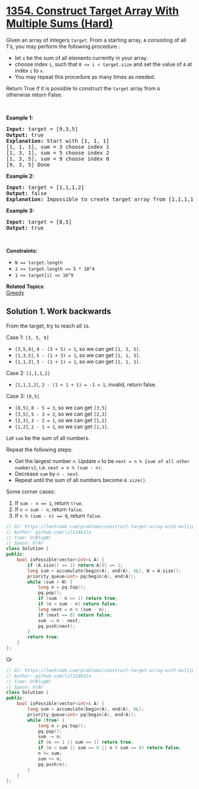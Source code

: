 # [1354. Construct Target Array With Multiple Sums (Hard)](https://leetcode.com/problems/construct-target-array-with-multiple-sums/)

<p>Given an array of integers&nbsp;<code>target</code>. From a starting array, <code>A</code>&nbsp;consisting of all 1's, you may perform the following procedure :</p>

<ul>
	<li>let <code>x</code> be the sum of all elements currently in your array.</li>
	<li>choose index <code>i</code>, such that&nbsp;<code>0 &lt;= i &lt; target.size</code> and set the value of <code>A</code> at index <code>i</code> to <code>x</code>.</li>
	<li>You may repeat this procedure&nbsp;as many times as needed.</li>
</ul>

<p>Return True if it is possible to construct the <code>target</code> array from <code>A</code> otherwise&nbsp;return False.</p>

<p>&nbsp;</p>
<p><strong>Example 1:</strong></p>

<pre><strong>Input:</strong> target = [9,3,5]
<strong>Output:</strong> true
<strong>Explanation:</strong> Start with [1, 1, 1] 
[1, 1, 1], sum = 3 choose index 1
[1, 3, 1], sum = 5 choose index 2
[1, 3, 5], sum = 9 choose index 0
[9, 3, 5] Done
</pre>

<p><strong>Example 2:</strong></p>

<pre><strong>Input:</strong> target = [1,1,1,2]
<strong>Output:</strong> false
<strong>Explanation:</strong> Impossible to create target array from [1,1,1,1].
</pre>

<p><strong>Example 3:</strong></p>

<pre><strong>Input:</strong> target = [8,5]
<strong>Output:</strong> true
</pre>

<p>&nbsp;</p>
<p><strong>Constraints:</strong></p>

<ul>
	<li><code>N == target.length</code></li>
	<li><code>1 &lt;= target.length&nbsp;&lt;= 5 * 10^4</code></li>
	<li><code>1 &lt;= target[i] &lt;= 10^9</code></li>
</ul>


**Related Topics**:  
[Greedy](https://leetcode.com/tag/greedy/)

## Solution 1. Work backwards

From the target, try to reach all `1`s.

Case 1: `[3, 5, 9]`
* `[3,5,9]`, `9 - (3 + 5) = 1`, so we can get `[1, 3, 5]`.
* `[1,3,5]`, `5 - (1 + 3) = 1`, so we can get `[1, 1, 3]`.
* `[1,1,3]`, `3 - (1 + 1) = 1`, so we can get `[1, 1, 1]`.

Case 2: `[1,1,1,2]`
* `[1,1,1,2]`, `2 - (1 + 1 + 1) = -1 < 1`, invalid, return false.

Case 3: `[8,5]`
* `[8,5]`, `8 - 5 = 3`, so we can get `[3,5]`
* `[3,5]`, `5 - 3 = 2`, so we can get `[2,3]`
* `[2,3]`, `3 - 2 = 1`, so we can get `[1,2]`
* `[1,2]`, `2 - 1 = 1`, so we can get `[1,1]`.

Let `sum` be the sum of all numbers.

Repeat the following steps:
* Get the largest number `n`. Update `n` to be `next = n % {sum of all other numbers}`, i.e. `next = n % (sum - n)`.
* Decrease `sum` by `n - next`.
* Repeat until the sum of all numbers become `A.size()`.

Some corner cases:
1. If `sum - n == 1`, return `true`.
2. If `n < sum - n`, return `false`.
3. If `n % (sum - n) == 0`, return `false`.

```cpp
// OJ: https://leetcode.com/problems/construct-target-array-with-multiple-sums/
// Author: github.com/lzl124631x
// Time: O(NlogN)
// Space: O(N)
class Solution {
public:
    bool isPossible(vector<int>& A) {
        if (A.size() == 1) return A[0] == 1;
        long sum = accumulate(begin(A), end(A), 0L), N = A.size();
        priority_queue<int> pq(begin(A), end(A));
        while (sum > N) {
            long n = pq.top();
            pq.pop();
            if (sum - n == 1) return true; 
            if (n < sum - n) return false;
            long next = n % (sum - n);
            if (next == 0) return false;
            sum -= n - next;
            pq.push(next);
        }
        return true;
    }
};
```

Or

```cpp
// OJ: https://leetcode.com/problems/construct-target-array-with-multiple-sums/
// Author: github.com/lzl124631x
// Time: O(NlogN)
// Space: O(N)
class Solution {
public:
    bool isPossible(vector<int>& A) {
        long sum = accumulate(begin(A), end(A), 0L);
        priority_queue<int> pq(begin(A), end(A));
        while (true) {
            long n = pq.top();
            pq.pop();
            sum -= n;
            if (n == 1 || sum == 1) return true;
            if (n < sum || sum == 0 || n % sum == 0) return false;
            n %= sum;
            sum += n;
            pq.push(n);
        }
    }
};
```